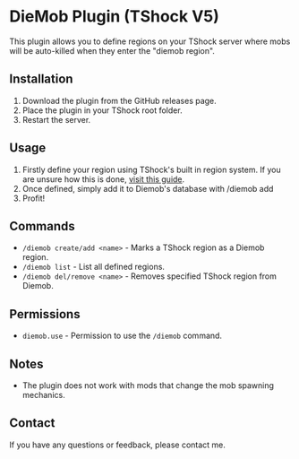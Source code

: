 # DieMob Plugin (TShock V5)
This plugin allows you to define regions on your TShock server where mobs will be auto-killed when they enter the "diemob region".

## Installation

1. Download the plugin from the GitHub releases page.
2. Place the plugin in your TShock root folder.
3. Restart the server.

## Usage

1. Firstly define your region using TShock's built in region system. If you are unsure how this is done, [visit this guide](https://tshock.readme.io/docs/basic-region-management).
2. Once defined, simply add it to Diemob's database with /diemob add <tshock region name>
3. Profit! 
  
## Commands

* `/diemob create/add <name>` - Marks a TShock region as a Diemob region.
* `/diemob list` - List all defined regions.
* `/diemob del/remove <name>` - Removes specified TShock region from Diemob.

## Permissions

* `diemob.use` - Permission to use the `/diemob` command.

## Notes

* The plugin does not work with mods that change the mob spawning mechanics.

## Contact

If you have any questions or feedback, please contact me.
